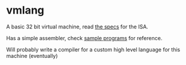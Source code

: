 # vmlang
A basic 32 bit virtual machine, read [the specs](specs.txt) for the ISA.

Has a simple assembler, check [sample programs](example) for reference.

Will probably write a compiler for a custom high level language for this machine (eventually)
